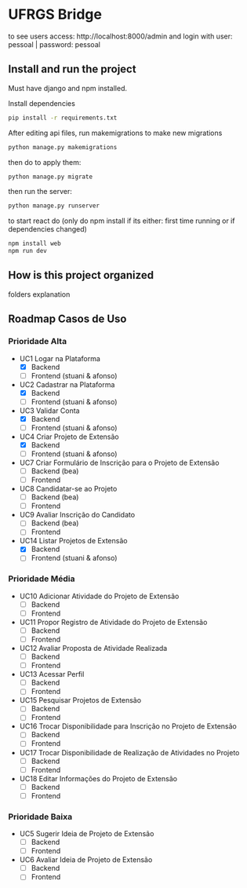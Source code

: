 # UFRGS Bridge

to see users access: http://localhost:8000/admin and login with user: pessoal | password: pessoal

## Install and run the project

Must have django and npm installed.

Install dependencies
```bash
pip install -r requirements.txt
```

After editing api files, run makemigrations to make new migrations

```bash
python manage.py makemigrations
```
then do to apply them:
```bash
python manage.py migrate
```
then run the server:
```bash
python manage.py runserver
```

to start react do (only do npm install if its either: first time running or if dependencies changed)
```bash
npm install web
npm run dev
```

## How is this project organized

folders explanation

## Roadmap Casos de Uso

### Prioridade Alta

- UC1 Logar na Plataforma
    - [X] Backend
    - [ ] Frontend (stuani & afonso)
- UC2 Cadastrar na Plataforma
    - [X] Backend
    - [ ] Frontend (stuani & afonso)
- UC3 Validar Conta
    - [X] Backend
    - [ ] Frontend (stuani & afonso)
- UC4 Criar Projeto de Extensão
    - [X] Backend
    - [ ] Frontend (stuani & afonso)
- UC7 Criar Formulário de Inscrição para o Projeto de Extensão
    - [ ] Backend (bea)
    - [ ] Frontend
- UC8 Candidatar-se ao Projeto
    - [ ] Backend (bea)
    - [ ] Frontend
- UC9 Avaliar Inscrição do Candidato
    - [ ] Backend (bea)
    - [ ] Frontend
- UC14 Listar Projetos de Extensão
    - [X] Backend
    - [ ] Frontend (stuani & afonso)

### Prioridade Média

- UC10 Adicionar Atividade do Projeto de Extensão
    - [ ] Backend
    - [ ] Frontend
- UC11 Propor Registro de Atividade do Projeto de Extensão
    - [ ] Backend
    - [ ] Frontend
- UC12 Avaliar Proposta de Atividade Realizada
    - [ ] Backend
    - [ ] Frontend
- UC13 Acessar Perfil
    - [ ] Backend
    - [ ] Frontend
- UC15 Pesquisar Projetos de Extensão
    - [ ] Backend
    - [ ] Frontend
- UC16 Trocar Disponibilidade para Inscrição no Projeto de Extensão
    - [ ] Backend
    - [ ] Frontend
- UC17 Trocar Disponibilidade de Realização de Atividades no Projeto
    - [ ] Backend
    - [ ] Frontend
- UC18 Editar Informações do Projeto de Extensão
    - [ ] Backend
    - [ ] Frontend

### Prioridade Baixa

- UC5 Sugerir Ideia de Projeto de Extensão
    - [ ] Backend
    - [ ] Frontend
- UC6 Avaliar Ideia de Projeto de Extensão
    - [ ] Backend
    - [ ] Frontend
